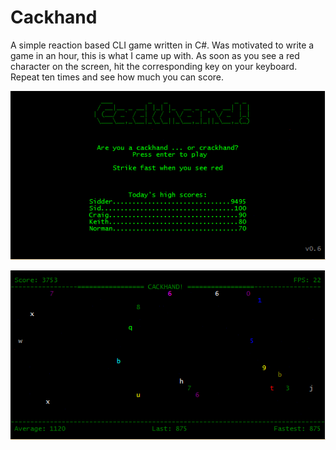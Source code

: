 # Cackhand
A simple reaction based CLI game written in C#. Was motivated to write a game in an hour, this is what I came up with. As soon as you see a red 
character on the screen, hit the corresponding key on your keyboard. Repeat ten times and see how much you can score.

![alt text](https://github.com/craigshaw/Cackhand/blob/master/Cackhand/Screenshots/Title.PNG "Title Screen")


![alt text](https://github.com/craigshaw/Cackhand/blob/master/Cackhand/Screenshots/InGame.PNG "In Game")

